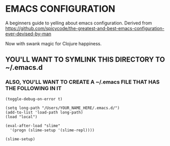 # EMACS CONFIGURATION

A beginners guide to yelling about emacs configuration. Derived from
https://github.com/spicycode/the-greatest-and-best-emacs-configuration-ever-devised-by-man

Now with swank magic for Clojure happiness.

## YOU'LL WANT TO SYMLINK THIS DIRECTORY TO ~/.emacs.d

### ALSO, YOU'LL WANT TO CREATE A ~/.emacs FILE THAT HAS THE FOLLOWING IN IT

    (toggle-debug-on-error t)

    (setq long-path "/Users/YOUR_NAME_HERE/.emacs.d/")
    (add-to-list 'load-path long-path)
    (load "local")

    (eval-after-load "slime" 
      '(progn (slime-setup '(slime-repl))))

    (slime-setup)
